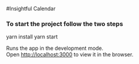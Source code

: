 #Insightful Calendar

###  To start the project follow the two steps
yarn install
yarn start

Runs the app in the development mode.\
Open [http://localhost:3000](http://localhost:3000) to view it in the browser.



